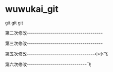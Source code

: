 # wuwukai_git
git git git





第二次修改--------------------------------------



第三次修改--------------------------------------



第五次修改----------------------------------小小飞


第六次修改------------------------------飞
